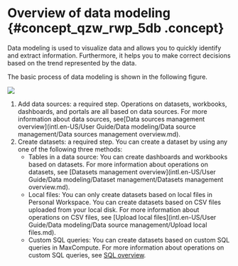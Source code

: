 # Overview of data modeling {#concept_qzw_rwp_5db .concept}

Data modeling is used to visualize data and allows you to quickly identify and extract information. Furthermore, it helps you to make correct decisions based on the trend represented by the data.

The basic process of data modeling is shown in the following figure.

![](http://static-aliyun-doc.oss-cn-hangzhou.aliyuncs.com/assets/img/9080/15445859781290_en-US.png)

1.  Add data sources: a required step. Operations on datasets, workbooks, dashboards, and portals are all based on data sources. For more information about data sources, see[Data sources management overview](intl.en-US/User Guide/Data modeling/Data source management/Data sources management overview.md).
2.  Create datasets: a required step. You can create a dataset by using any one of the following three methods:
    -   Tables in a data source: You can create dashboards and workbooks based on datasets. For more information about operations on datasets, see [Datasets management overview](intl.en-US/User Guide/Data modeling/Dataset management/Datasets management overview.md).
    -   Local files: You can only create datasets based on local files in Personal Workspace. You can create datasets based on CSV files uploaded from your local disk. For more information about operations on CSV files, see [Upload local files](intl.en-US/User Guide/Data modeling/Data source management/Upload local files.md).
    -   Custom SQL queries: You can create datasets based on custom SQL queries in MaxCompute. For more information about operations on custom SQL queries, see [SQL overview](https://www.alibabacloud.com/help/doc-detail/27860.htm?spm=a2c63.p38356.a3.4.64c91d9a38fP3C).

